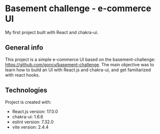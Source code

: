 # Basement challenge - e-commerce UI

My first project built with React and chakra-ui.

## General info
This project is a simple e-commerce UI based on the basement-challenge: https://github.com/goncy/basement-challenge. The main objective
was to learn how to build an UI with React.js and chakra-ui, and get familiarized with react hooks. 
	
## Technologies
Project is created with:
* React.js version: 17.0.0
* chakra-ui: 1.6.6
* eslint version: 7.32.0
* vite version: 2.4.4
